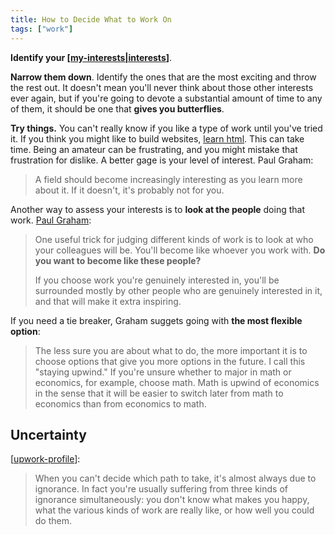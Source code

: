 ```yaml
---
title: How to Decide What to Work On
tags: ["work"]
---
```


**Identify your [[my-interests|interests]]**.

**Narrow them down**. Identify the ones that are the most exciting and throw the rest out. It doesn't mean you'll never think about those other interests ever again, but if you're going to devote a substantial amount of time to any of them, it should be one that **gives you butterflies**.

**Try things.** You can't really know if you like a type of work until you've tried it. If you think you might like to build websites, [learn html](https://htmlforpeople.com). This can take time. Being an amateur can be frustrating, and you might mistake that frustration for dislike. A better gage is your level of interest. Paul Graham:

> A field should become increasingly interesting as you learn more about it. If it doesn't, it's probably not for you.

Another way to assess your interests is to **look at the people** doing that work. [Paul Graham](https://paulgraham.com/when.html#f2n):

> One useful trick for judging different kinds of work is to look at who your colleagues will be. You'll become like whoever you work with. **Do you want to become like these people?**
>
> If you choose work you're genuinely interested in, you'll be surrounded mostly by other people who are genuinely interested in it, and that will make it extra inspiring.

If you need a tie breaker, Graham suggets going with **the most flexible option**:

> The less sure you are about what to do, the more important it is to choose options that give you more options in the future. I call this "staying upwind." If you're unsure whether to major in math or economics, for example, choose math. Math is upwind of economics in the sense that it will be easier to switch later from math to economics than from economics to math.

## Uncertainty

[[upwork-profile]]:

> When you can't decide which path to take, it's almost always due to ignorance. In fact you're usually suffering from three kinds of ignorance simultaneously: you don't know what makes you happy, what the various kinds of work are really like, or how well you could do them.

[//begin]: # "Autogenerated link references for markdown compatibility"
[my-interests|interests]: my-interests "My Interests"
[upwork-profile]: upwork-profile "Upwork Profile"
[//end]: # "Autogenerated link references"